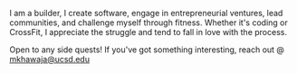 I am a builder, I create software, engage in entrepreneurial ventures, lead communities, and challenge myself through fitness. Whether it's coding or CrossFit, I appreciate the struggle and tend to fall in love with the process.

Open to any side quests! If you've got something interesting, reach out @ mkhawaja@ucsd.edu
